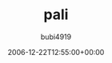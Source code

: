 ---
title: 'pali'
posts: 1
hash: 't619'
author: 'bubi4919'
date: 2006-12-22T12:55:00+00:00
sources:
  - http://forums.tokipona.org/viewtopic.php%3Ft=619.html
---